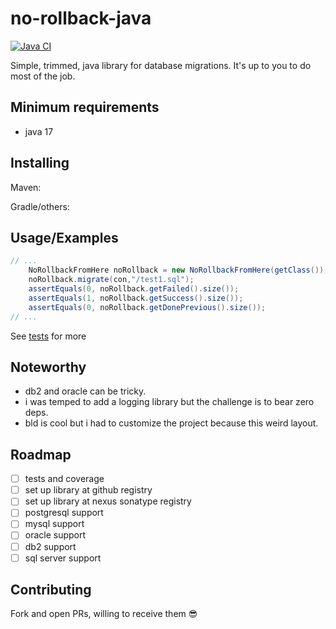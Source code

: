 # no-rollback-java

[![Java CI](https://github.com/sombriks/no-rollback-from-here/actions/workflows/java.yml/badge.svg)](https://github.com/sombriks/no-rollback-from-here/actions/workflows/java.yml)

Simple, trimmed, java library for database migrations. It's up to you to do most
of the job.

## Minimum requirements

- java 17

## Installing

Maven:

Gradle/others:

## Usage/Examples

```java
// ...
    NoRollbackFromHere noRollback = new NoRollbackFromHere(getClass());
    noRollback.migrate(con,"/test1.sql");
    assertEquals(0, noRollback.getFailed().size());
    assertEquals(1, noRollback.getSuccess().size());
    assertEquals(0, noRollback.getDonePrevious().size());
// ...
```

See [tests][tests] for more

## Noteworthy

- db2 and oracle can be tricky.
- i was temped to add a logging library but the challenge is to bear zero deps.
- bld is cool but i had to customize the project because this weird layout.

## Roadmap

- [ ] tests and coverage
- [ ] set up library at github registry
- [ ] set up library at nexus sonatype registry
- [ ] postgresql support
- [ ] mysql support
- [ ] oracle support
- [ ] db2 support
- [ ] sql server support

## Contributing

Fork and open PRs, willing to receive them :sunglasses:

[tests]: ./src/test/java/norollback/NoRollbackTest.java
